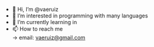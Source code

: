 - 👋 Hi, I’m @vaeruiz
- 👀 I’m interested in programming with many languages
- 🌱 I’m currently learning in 
- 📫 How to reach me  
      -> email: vaeruiz@gmail.com

<!---
vaeruiz/vaeruiz is a ✨ special ✨ repository because its `README.md` (this file) appears on your GitHub profile.
You can click the Preview link to take a look at your changes.
--->
